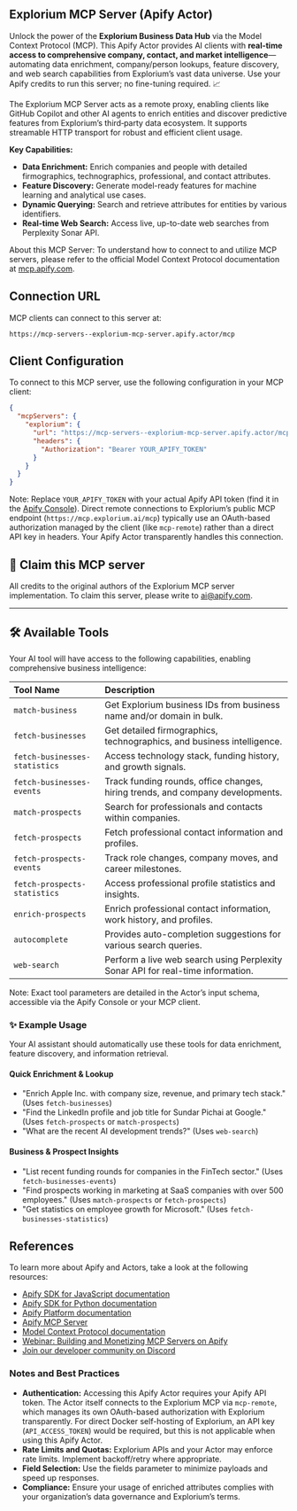 ## Explorium MCP Server (Apify Actor)

Unlock the power of the **Explorium Business Data Hub** via the Model Context Protocol (MCP). This Apify Actor provides AI clients with **real-time access to comprehensive company, contact, and market intelligence**—automating data enrichment, company/person lookups, feature discovery, and web search capabilities from Explorium’s vast data universe. Use your Apify credits to run this server; no fine-tuning required. 📈

The Explorium MCP Server acts as a remote proxy, enabling clients like GitHub Copilot and other AI agents to enrich entities and discover predictive features from Explorium’s third‑party data ecosystem. It supports streamable HTTP transport for robust and efficient client usage.

**Key Capabilities:**
*   **Data Enrichment:** Enrich companies and people with detailed firmographics, technographics, professional, and contact attributes.
*   **Feature Discovery:** Generate model-ready features for machine learning and analytical use cases.
*   **Dynamic Querying:** Search and retrieve attributes for entities by various identifiers.
*   **Real-time Web Search:** Access live, up-to-date web searches from Perplexity Sonar API.

About this MCP Server: To understand how to connect to and utilize MCP servers, please refer to the official Model Context Protocol documentation at [mcp.apify.com](https://mcp.apify.com).

## Connection URL
MCP clients can connect to this server at:

```text
https://mcp-servers--explorium-mcp-server.apify.actor/mcp
```

## Client Configuration
To connect to this MCP server, use the following configuration in your MCP client:

```json
{
  "mcpServers": {
    "explorium": {
      "url": "https://mcp-servers--explorium-mcp-server.apify.actor/mcp",
      "headers": {
        "Authorization": "Bearer YOUR_APIFY_TOKEN"
      }
    }
  }
}
```

Note: Replace `YOUR_APIFY_TOKEN` with your actual Apify API token (find it in the [Apify Console](https://console.apify.com/account/integrations)). Direct remote connections to Explorium’s public MCP endpoint (`https://mcp.explorium.ai/mcp`) typically use an OAuth-based authorization managed by the client (like `mcp-remote`) rather than a direct API key in headers. Your Apify Actor transparently handles this connection.

## 🚩 Claim this MCP server
All credits to the original authors of the Explorium MCP server implementation.
To claim this server, please write to [ai@apify.com](mailto:ai@apify.com).

---

## 🛠️ Available Tools

Your AI tool will have access to the following capabilities, enabling comprehensive business intelligence:

| Tool Name                       | Description                                                                     |
| :------------------------------ | :------------------------------------------------------------------------------ |
| `match-business`                | Get Explorium business IDs from business name and/or domain in bulk.            |
| `fetch-businesses`              | Get detailed firmographics, technographics, and business intelligence.          |
| `fetch-businesses-statistics`   | Access technology stack, funding history, and growth signals.                   |
| `fetch-businesses-events`       | Track funding rounds, office changes, hiring trends, and company developments.  |
| `match-prospects`               | Search for professionals and contacts within companies.                         |
| `fetch-prospects`               | Fetch professional contact information and profiles.                            |
| `fetch-prospects-events`        | Track role changes, company moves, and career milestones.                       |
| `fetch-prospects-statistics`    | Access professional profile statistics and insights.                            |
| `enrich-prospects`              | Enrich professional contact information, work history, and profiles.            |
| `autocomplete`                  | Provides auto-completion suggestions for various search queries.                |
| `web-search`                    | Perform a live web search using Perplexity Sonar API for real-time information. |

Note: Exact tool parameters are detailed in the Actor’s input schema, accessible via the Apify Console or your MCP client.

### ✨ Example Usage

Your AI assistant should automatically use these tools for data enrichment, feature discovery, and information retrieval.

#### Quick Enrichment & Lookup
- "Enrich Apple Inc. with company size, revenue, and primary tech stack." (Uses `fetch-businesses`)
- "Find the LinkedIn profile and job title for Sundar Pichai at Google." (Uses `fetch-prospects` or `match-prospects`)
- "What are the recent AI development trends?" (Uses `web-search`)

#### Business & Prospect Insights
- "List recent funding rounds for companies in the FinTech sector." (Uses `fetch-businesses-events`)
- "Find prospects working in marketing at SaaS companies with over 500 employees." (Uses `match-prospects` or `fetch-prospects`)
- "Get statistics on employee growth for Microsoft." (Uses `fetch-businesses-statistics`)

## References
To learn more about Apify and Actors, take a look at the following resources:
- [Apify SDK for JavaScript documentation](https://docs.apify.com/sdk/js)
- [Apify SDK for Python documentation](https://docs.apify.com/sdk/python)
- [Apify Platform documentation](https://docs.apify.com/platform)
- [Apify MCP Server](https://docs.apify.com/platform/integrations/mcp)
- [Model Context Protocol documentation](https://mcp.apify.com)
- [Webinar: Building and Monetizing MCP Servers on Apify](https://www.youtube.com/watch?v=w3AH3jIrXXo)
- [Join our developer community on Discord](https://discord.com/invite/jyEM2PRvMU)

### Notes and Best Practices

*   **Authentication:** Accessing this Apify Actor requires your Apify API token. The Actor itself connects to the Explorium MCP via `mcp-remote`, which manages its own OAuth-based authorization with Explorium transparently. For direct Docker self-hosting of Explorium, an API key (`API_ACCESS_TOKEN`) would be required, but this is not applicable when using this Apify Actor.
*   **Rate Limits and Quotas:** Explorium APIs and your Actor may enforce rate limits. Implement backoff/retry where appropriate.
*   **Field Selection:** Use the fields parameter to minimize payloads and speed up responses.
*   **Compliance:** Ensure your usage of enriched attributes complies with your organization’s data governance and Explorium’s terms.
